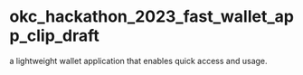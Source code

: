 # okc_hackathon_2023_fast_wallet_app_clip_draft
a lightweight wallet application that enables quick access and usage.
